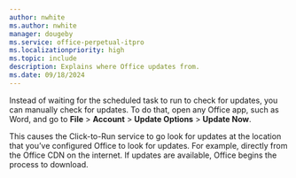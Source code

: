 ```yaml
---
author: nwhite
ms.author: nwhite
manager: dougeby
ms.service: office-perpetual-itpro
ms.localizationpriority: high
ms.topic: include
description: Explains where Office updates from.
ms.date: 09/18/2024
---
```

<!--This file is shared by ltsc/2024/update.md, ltsc/2024/update.md. Headings are driven by article context.-->
Instead of waiting for the scheduled task to run to check for updates, you can manually check for updates. To do that, open any Office app, such as Word, and go to **File** > **Account** > **Update Options** > **Update Now**.

This causes the Click-to-Run service to go look for updates at the location that you’ve configured Office to look for updates. For example, directly from the Office CDN on the internet. If updates are available, Office begins the process to download.